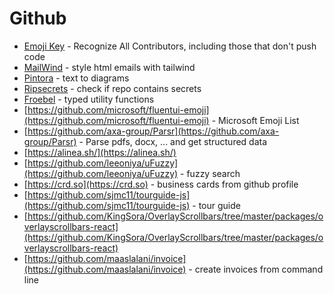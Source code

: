 # Github

- [Emoji Key](https://allcontributors.org/) - Recognize All Contributors, including those that don't push code
- [MailWind](https://github.com/soheilpro/mailwind) - style html emails with tailwind
- [Pintora](https://github.com/hikerpig/pintora) - text to diagrams
- [Ripsecrets](https://github.com/sirwart/ripsecrets) - check if repo contains secrets
- [Froebel](https://github.com/MathisBullinger/froebel) - typed utility functions
- [https://github.com/microsoft/fluentui-emoji](https://github.com/microsoft/fluentui-emoji) - Microsoft Emoji List
- [https://github.com/axa-group/Parsr](https://github.com/axa-group/Parsr) - Parse pdfs, docx, ... and get structured data
- [https://alinea.sh/](https://alinea.sh/)
- [https://github.com/leeoniya/uFuzzy](https://github.com/leeoniya/uFuzzy) - fuzzy search
- [https://crd.so](https://crd.so) - business cards from github profile
- [https://github.com/sjmc11/tourguide-js](https://github.com/sjmc11/tourguide-js) - tour guide
- [https://github.com/KingSora/OverlayScrollbars/tree/master/packages/overlayscrollbars-react](https://github.com/KingSora/OverlayScrollbars/tree/master/packages/overlayscrollbars-react)
- [https://github.com/maaslalani/invoice](https://github.com/maaslalani/invoice) - create invoices from command line
